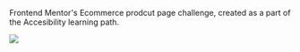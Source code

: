 <p>Frontend Mentor's Ecommerce prodcut page challenge, created as a part of the Accesibility learning path.</p>

<img src="https://github.com/user-attachments/assets/3e106723-ab4b-45d6-b4f1-572d90312048">
